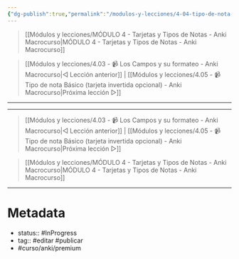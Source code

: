 ```yaml
---
{"dg-publish":true,"permalink":"/modulos-y-lecciones/4-04-tipo-de-nota-basico-y-tarjeta-invertida-anki-macrocurso/","noteIcon":"","updated":"2024-05-21T22:14:02.884+02:00"}
---
```



> [[Módulos y lecciones/MÓDULO 4 - Tarjetas y Tipos de Notas - Anki Macrocurso\|MÓDULO 4 - Tarjetas y Tipos de Notas - Anki Macrocurso]]

> [[Módulos y lecciones/4.03 - 📹 Los Campos y su formateo - Anki Macrocurso\|◁ Lección anterior]] | [[Módulos y lecciones/4.05 - 📹 Tipo de nota Básico (tarjeta invertida opcional) - Anki Macrocurso\|Próxima lección ▷]]


---


---

> [[Módulos y lecciones/4.03 - 📹 Los Campos y su formateo - Anki Macrocurso\|◁ Lección anterior]] | [[Módulos y lecciones/4.05 - 📹 Tipo de nota Básico (tarjeta invertida opcional) - Anki Macrocurso\|Próxima lección ▷]]

> [[Módulos y lecciones/MÓDULO 4 - Tarjetas y Tipos de Notas - Anki Macrocurso\|MÓDULO 4 - Tarjetas y Tipos de Notas - Anki Macrocurso]]

---

# Metadata
- status:: #InProgress  
- tag:: #editar #publicar 
- #curso/anki/premium  
